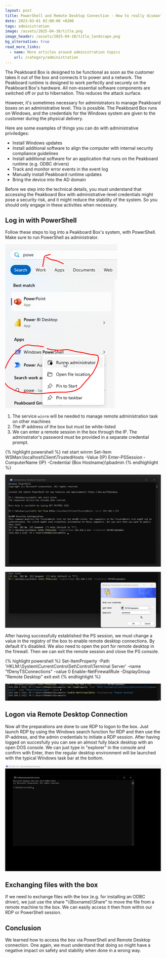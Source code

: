 ```yaml
---
layout: post
title: PowerShell and Remote Desktop Connection - How to really dismantle a Peakboard box
date: 2023-03-01 02:00:00 +0200
tags: administration
image: /assets/2025-04-10/title.png
image_header: /assets/2025-04-10/title_landscape.png
bg_alternative: true
read_more_links:
  - name: More articles around administration topics
    url: /category/administration
---
```

The Peakboard Box is designed to be functional as soon as the customer takes it out of the box and connects it to power and a network. The Peakboard runtime is designed to work perfectly and securely on the Peakboard Box's hardware. All non-essential software components are switched off or put to hibernation. This reduces the attack surface.

However, it's sometimes necessary for administrators to manage Peakboard boxes on an administrative level. This is possible. The Peakboard Box runs on Windows, and the credentials for the Windows system are given to the customer during the physical delivery.

Here are some examples of things you can do with administrative priviledges:

- Install Windows updates
- Install additional software to align the computer with internal security compliance guidelines
- Install additional software for an application that runs on the Peakboard runtime (e.g. ODBC drivers)
- Track and monitor error events in the event log
- Manually install Peakboard runtime updates
- Bring the device into the AD domain

Before we step into the technical details, you must understand that accessing the Peakboard Box with administrative-level credentials might pose a security risk, and it might reduce the stability of the system. So you should only engage in these activities when necessary.

## Log in with PowerShell

Follow these steps to log into a Peakboard Box's system, with PowerShell. Make sure to run PowerShell as administrator.

![image](/assets/2025-04-10/010.png)

1. The service `winrm` will be needed to manage remote administration task on other machines
2. The IP address of the box but must be white-listed
3. We can enter a remote session in the box through the IP. The adminstrator's password must be provided in a separate credential prompt.

{% highlight powershell %}
net start winrm
Set-Item WSMan:\localhost\Client\TrustedHosts -Value {IP}
Enter-PSSession -ComputerName {IP} -Credential {Box Hostname}\pbadmin
{% endhighlight %}

![image](/assets/2025-04-10/020.png)

![image](/assets/2025-04-10/025.png)

After having successfully established the PS session, we must change a value in the registry of the box to enable remote desktop connections. By default it's disabled. We also need to open the port for remote desktop in the firewall. Then we can exit the remote session and close the PS console.

{% highlight powershell %}
Set-ItemProperty -Path 'HKLM:\System\CurrentControlSet\Control\Terminal Server' -name "fDenyTSConnections" -value 0
Enable-NetFirewallRule -DisplayGroup "Remote Desktop"
exit
exit
{% endhighlight %}

![image](/assets/2025-04-10/030.png)

## Logon via Remote Desktop Connection

Now all the preparations are done to use RDP to logon to the box. Just launch RDP by using the Windows search function for RDP and then use the IP-address, and the admin credentials to initiate a RDP session. After having logged on succesfully you can see an almost fully black desktop with an open DOS console. We can just type in "explorer" in the console and confirm with Enter, then the regular desktop environment will be launched with the typical Windows task bar at the bottom.

![image](/assets/2025-04-10/040.png)

## Exchanging files with the box

If we need to exchange files with the box (e.g. for installing an ODBC driver), we just use the share "\\{Boxname}\Share" to move the file from a remote machine to the box. We can easily access it then from within our RDP or PowerShell session.

## Conclusion

We learned how to access the box via PowerShell and Remote Desktop connection. One again, we must understand that doing so might have a negative impact on safety and stability when done in a wrong way.

